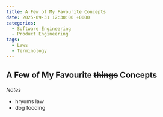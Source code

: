 ```yaml
---
title: A Few of My Favourite Concepts
date: 2025-09-31 12:30:00 +0000
categories:
  - Software Engineering
  - Product Engineering
tags:
  - Laws
  - Terminology
---
```


## A Few of My Favourite ~~things~~ Concepts

*Notes*

* hryums law
* dog fooding
